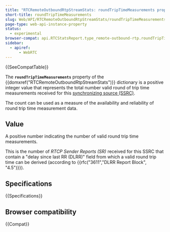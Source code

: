 ```yaml
---
title: "RTCRemoteOutboundRtpStreamStats: roundTripTimeMeasurements property"
short-title: roundTripTimeMeasurements
slug: Web/API/RTCRemoteOutboundRtpStreamStats/roundTripTimeMeasurements
page-type: web-api-instance-property
status:
  - experimental
browser-compat: api.RTCStatsReport.type_remote-outbound-rtp.roundTripTimeMeasurements
sidebar:
  - apiref:
      - WebRTC
---
```


{{SeeCompatTable}}

The **`roundTripTimeMeasurements`** property of the {{domxref("RTCRemoteOutboundRtpStreamStats")}} dictionary is a positive integer value that represents the total number valid round of trip time measurements received for this [synchronizing source (SSRC)](/en-US/docs/Web/API/RTCRemoteOutboundRtpStreamStats/ssrc).

The count can be used as a measure of the availability and reliability of round trip time measurement data.

## Value

A positive number indicating the number of valid round trip time measurements.

This is the number of _RTCP Sender Reports (SR)_ received for this SSRC that contain a "delay since last RR (DLRR)" field from which a valid round trip time can be derived (according to {{rfc("3611","DLRR Report Block", "4.5")}}).

## Specifications

{{Specifications}}

## Browser compatibility

{{Compat}}
